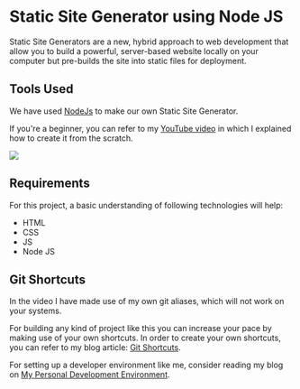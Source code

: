 # Static Site Generator using Node JS

Static Site Generators are a new, hybrid approach to web development that allow you to build a powerful, server-based website locally on your computer but pre-builds the site into static files for deployment.

## Tools Used

We have used [NodeJs](https://nodejs.org/en/) to make our own Static Site Generator.

If you're a beginner, you can refer to my [YouTube video](https://youtu.be/q1YGCh2Ze4w) in which I explained how to create it from the scratch.

![](https://i.imgur.com/z76FcNv.png)

## Requirements

For this project, a basic understanding of following technologies will help:

* HTML
* CSS
* JS
* Node JS

## Git Shortcuts

In the video I have made use of my own git aliases, which will not work on your systems.

For building any kind of project like this you can increase your pace by making use of your own shortcuts. In order to create your own shortcuts, you can refer to my blog article: [Git Shortcuts](https://blog.praveen.science/git-shortcuts/).

For setting up a developer environment like me, consider reading my blog on [My Personal Development Environment](https://blog.praveen.science/my-personal-development-environment/).
